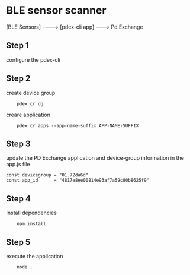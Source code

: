 # BLE sensor scanner


[BLE Sensors]  ----> [pdex-cli app] ---> Pd Exchange


## Step 1

configure the pdex-cli

## Step 2

create device group
	
```
	pdex cr dg
```

creare application
```
	pdex cr apps --app-name-suffix APP-NAME-SUFFIX
```

## Step 3
update the PD Exchange application and device-group information in the app.js file
```
const devicegroup = "01.72da6d"
const app_id      = "4817e8ee00814e93af7a59c80b8625f9"
```

## Step 4
Install dependencies
```
	npm install
```

## Step 5
execute the application
```
	node .
```

